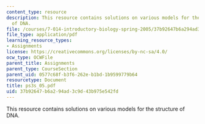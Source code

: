 ```yaml
---
content_type: resource
description: This resource contains solutions on various models for the structure
  of DNA.
file: /courses/7-014-introductory-biology-spring-2005/37b92647b6a294ad3c9d43b975e542fd_ps3s_05.pdf
file_type: application/pdf
learning_resource_types:
- Assignments
license: https://creativecommons.org/licenses/by-nc-sa/4.0/
ocw_type: OCWFile
parent_title: Assignments
parent_type: CourseSection
parent_uid: 0577c68f-b3f6-262e-b1bd-1b9599779b64
resourcetype: Document
title: ps3s_05.pdf
uid: 37b92647-b6a2-94ad-3c9d-43b975e542fd
---
```

This resource contains solutions on various models for the structure of DNA.